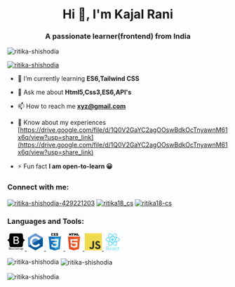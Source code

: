 <h1 align="center">Hi 👋, I'm Kajal Rani</h1>
<h3 align="center">A passionate learner(frontend) from India</h3>
<img src = "" align="right"/>
<p align="left"> <img src="https://komarev.com/ghpvc/?username=ritika-shishodia&label=Profile%20views&color=0e75b6&style=flat" alt="ritika-shishodia" /> </p>

<p align="left"> <a href="https://github.com/ryo-ma/github-profile-trophy"><img src="https://github-profile-trophy.vercel.app/?username=ritika-shishodia" alt="ritika-shishodia" /></a> </p>

- 🌱 I’m currently learning **ES6,Tailwind CSS**

- 💬 Ask me about **Html5,Css3,ES6,API's**

- 📫 How to reach me **xyz@gmail.com**

- 📄 Know about my experiences [https://drive.google.com/file/d/1Q0V2GaYC2agOOswBdkOcTnyawnM61x6q/view?usp=share_link](https://drive.google.com/file/d/1Q0V2GaYC2agOOswBdkOcTnyawnM61x6q/view?usp=share_link)

- ⚡ Fun fact **I am open-to-learn 😀**

<h3 align="left">Connect with me:</h3>
<p align="left">
<a href="https://linkedin.com/in/ritika-shishodia-429221203" target="blank"><img align="center" src="https://raw.githubusercontent.com/rahuldkjain/github-profile-readme-generator/master/src/images/icons/Social/linked-in-alt.svg" alt="ritika-shishodia-429221203" height="30" width="40" /></a>
<a href="https://www.hackerrank.com/ritika18_cs" target="blank"><img align="center" src="https://raw.githubusercontent.com/rahuldkjain/github-profile-readme-generator/master/src/images/icons/Social/hackerrank.svg" alt="ritika18_cs" height="30" width="40" /></a>
<a href="https://www.leetcode.com/ritika18-cs" target="blank"><img align="center" src="https://raw.githubusercontent.com/rahuldkjain/github-profile-readme-generator/master/src/images/icons/Social/leet-code.svg" alt="ritika18-cs" height="30" width="40" /></a>
</p>

<h3 align="left">Languages and Tools:</h3>
<p align="left"> <a href="https://getbootstrap.com" target="_blank" rel="noreferrer"> <img src="https://raw.githubusercontent.com/devicons/devicon/master/icons/bootstrap/bootstrap-plain-wordmark.svg" alt="bootstrap" width="40" height="40"/> </a> <a href="https://www.cprogramming.com/" target="_blank" rel="noreferrer"> <img src="https://raw.githubusercontent.com/devicons/devicon/master/icons/c/c-original.svg" alt="c" width="40" height="40"/> </a> <a href="https://www.w3schools.com/css/" target="_blank" rel="noreferrer"> <img src="https://raw.githubusercontent.com/devicons/devicon/master/icons/css3/css3-original-wordmark.svg" alt="css3" width="40" height="40"/> </a> <a href="https://www.w3.org/html/" target="_blank" rel="noreferrer"> <img src="https://raw.githubusercontent.com/devicons/devicon/master/icons/html5/html5-original-wordmark.svg" alt="html5" width="40" height="40"/> </a> <a href="https://developer.mozilla.org/en-US/docs/Web/JavaScript" target="_blank" rel="noreferrer"> <img src="https://raw.githubusercontent.com/devicons/devicon/master/icons/javascript/javascript-original.svg" alt="javascript" width="40" height="40"/> </a> <a href="https://reactjs.org/" target="_blank" rel="noreferrer"> <img src="https://raw.githubusercontent.com/devicons/devicon/master/icons/react/react-original-wordmark.svg" alt="react" width="40" height="40"/> </a> </p>

<p><img align="left" src="https://github-readme-stats.vercel.app/api/top-langs?username=ritika-shishodia&show_icons=true&locale=en&layout=compact" alt="ritika-shishodia" /></p>

<p>&nbsp;<img align="center" src="https://github-readme-stats.vercel.app/api?username=ritika-shishodia&show_icons=true&locale=en&theme=dark" alt="ritika-shishodia" /></p>

<p><img align="center" src="https://github-readme-streak-stats.herokuapp.com/?user=ritika-shishodia&" alt="ritika-shishodia" /></p>
